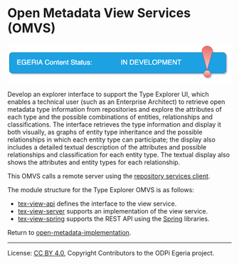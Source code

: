 <!-- SPDX-License-Identifier: CC-BY-4.0 -->
<!-- Copyright Contributors to the ODPi Egeria project. -->
  
# Open Metadata View Services (OMVS)

![In Development](../../../open-metadata-publication/website/images/egeria-content-status-in-development.png)

Develop an explorer interface to support the Type Explorer UI, which enables a technical user (such as an Enterprise Architect) to 
retrieve open metadata type information from repositories and explore the attributes of each type and the possible combinations of 
entities, relationships and classifications. The interface retrieves the type information and display it both visually, as graphs
of entity type inheritance and the possible relationships in which each entity type can participate; the display also includes a 
detailed textual description of the attributes and possible relationships and classification for each entity type. The textual
display also shows the attributes and entity types for each relationship.

This OMVS calls a remote server using the [repository services client](../../repository-services/repository-services-client/README.md).


The module structure for the Type Explorer OMVS is as follows:

* [tex-view-api](tex-view-api) defines the interface to the view service.
* [tex-view-server](tex-view-server) supports an implementation of the view service.
* [tex-view-spring](tex-view-spring) supports the REST API using the [Spring](../../../developer-resources/Spring.md) libraries.


Return to [open-metadata-implementation](../..).

----
License: [CC BY 4.0](https://creativecommons.org/licenses/by/4.0/),
Copyright Contributors to the ODPi Egeria project.